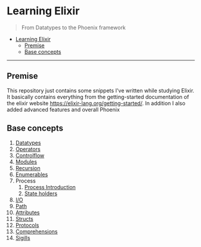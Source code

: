 # Learning Elixir

> From Datatypes to the Phoenix framework

- [Learning Elixir](#learning-elixir)
  - [Premise](#premise)
  - [Base concepts](#base-concepts)

---

## Premise

This repository just contains some snippets I've written while studying Elixir. It basically contains everything from the getting-started documentation of the elixir website <https://elixir-lang.org/getting-started/>. In addition I also added advanced features and overall Phoenix

## Base concepts

1. [Datatypes](datatypes/types.exs)
2. [Operators](operators/operators.exs)
3. [Controlflow](controlflow/control_flow.exs)
4. [Modules](modules/math.ex)
5. [Recursion](recursion/recursion.exs)
6. [Enumerables](enumerables/enumerables.exs)
7. Process
   1. [Process Introduction](process/process.exs)
   2. [State holders](process/stateholder.exs)
8. [I/O](io/io.exs)
9. [Path](path/path.exs)
10. [Attributes](attributes/attributes.ex)
11. [Structs](structs/structs.exs)
12. [Protocols](protocols/protocol.ex)
13. [Comprehensions](comprehensions/compr.exs)
14. [Sigills](sigills/sigills.exs)
